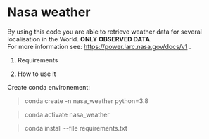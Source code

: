 Nasa weather
==============

By using this code you are able to retrieve weather data for several localisation in the World. **ONLY OBSERVED DATA**. <br />
For more information see: https://power.larc.nasa.gov/docs/v1 .

1. Requirements



2. How to use it

Create conda environement: 
> conda create -n nasa_weather python=3.8

> conda activate nasa_weather

> conda install --file requirements.txt


